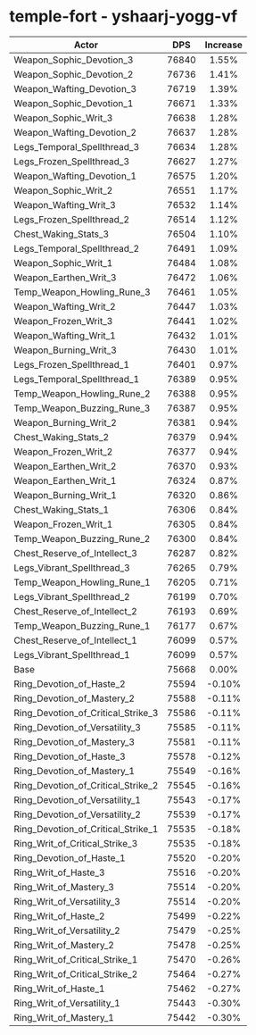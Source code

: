 # temple-fort - yshaarj-yogg-vf
| Actor | DPS | Increase |
|---|:---:|:---:|
|Weapon_Sophic_Devotion_3|76840|1.55%|
|Weapon_Sophic_Devotion_2|76736|1.41%|
|Weapon_Wafting_Devotion_3|76719|1.39%|
|Weapon_Sophic_Devotion_1|76671|1.33%|
|Weapon_Sophic_Writ_3|76638|1.28%|
|Weapon_Wafting_Devotion_2|76637|1.28%|
|Legs_Temporal_Spellthread_3|76634|1.28%|
|Legs_Frozen_Spellthread_3|76627|1.27%|
|Weapon_Wafting_Devotion_1|76575|1.20%|
|Weapon_Sophic_Writ_2|76551|1.17%|
|Weapon_Wafting_Writ_3|76532|1.14%|
|Legs_Frozen_Spellthread_2|76514|1.12%|
|Chest_Waking_Stats_3|76504|1.10%|
|Legs_Temporal_Spellthread_2|76491|1.09%|
|Weapon_Sophic_Writ_1|76484|1.08%|
|Weapon_Earthen_Writ_3|76472|1.06%|
|Temp_Weapon_Howling_Rune_3|76461|1.05%|
|Weapon_Wafting_Writ_2|76447|1.03%|
|Weapon_Frozen_Writ_3|76441|1.02%|
|Weapon_Wafting_Writ_1|76432|1.01%|
|Weapon_Burning_Writ_3|76430|1.01%|
|Legs_Frozen_Spellthread_1|76401|0.97%|
|Legs_Temporal_Spellthread_1|76389|0.95%|
|Temp_Weapon_Howling_Rune_2|76388|0.95%|
|Temp_Weapon_Buzzing_Rune_3|76387|0.95%|
|Weapon_Burning_Writ_2|76381|0.94%|
|Chest_Waking_Stats_2|76379|0.94%|
|Weapon_Frozen_Writ_2|76377|0.94%|
|Weapon_Earthen_Writ_2|76370|0.93%|
|Weapon_Earthen_Writ_1|76324|0.87%|
|Weapon_Burning_Writ_1|76320|0.86%|
|Chest_Waking_Stats_1|76306|0.84%|
|Weapon_Frozen_Writ_1|76305|0.84%|
|Temp_Weapon_Buzzing_Rune_2|76300|0.84%|
|Chest_Reserve_of_Intellect_3|76287|0.82%|
|Legs_Vibrant_Spellthread_3|76265|0.79%|
|Temp_Weapon_Howling_Rune_1|76205|0.71%|
|Legs_Vibrant_Spellthread_2|76199|0.70%|
|Chest_Reserve_of_Intellect_2|76193|0.69%|
|Temp_Weapon_Buzzing_Rune_1|76177|0.67%|
|Chest_Reserve_of_Intellect_1|76099|0.57%|
|Legs_Vibrant_Spellthread_1|76099|0.57%|
|Base|75668|0.00%|
|Ring_Devotion_of_Haste_2|75594|-0.10%|
|Ring_Devotion_of_Mastery_2|75588|-0.11%|
|Ring_Devotion_of_Critical_Strike_3|75586|-0.11%|
|Ring_Devotion_of_Versatility_3|75585|-0.11%|
|Ring_Devotion_of_Mastery_3|75581|-0.11%|
|Ring_Devotion_of_Haste_3|75578|-0.12%|
|Ring_Devotion_of_Mastery_1|75549|-0.16%|
|Ring_Devotion_of_Critical_Strike_2|75545|-0.16%|
|Ring_Devotion_of_Versatility_1|75543|-0.17%|
|Ring_Devotion_of_Versatility_2|75539|-0.17%|
|Ring_Devotion_of_Critical_Strike_1|75535|-0.18%|
|Ring_Writ_of_Critical_Strike_3|75535|-0.18%|
|Ring_Devotion_of_Haste_1|75520|-0.20%|
|Ring_Writ_of_Haste_3|75516|-0.20%|
|Ring_Writ_of_Mastery_3|75514|-0.20%|
|Ring_Writ_of_Versatility_3|75514|-0.20%|
|Ring_Writ_of_Haste_2|75499|-0.22%|
|Ring_Writ_of_Versatility_2|75479|-0.25%|
|Ring_Writ_of_Mastery_2|75478|-0.25%|
|Ring_Writ_of_Critical_Strike_1|75470|-0.26%|
|Ring_Writ_of_Critical_Strike_2|75464|-0.27%|
|Ring_Writ_of_Haste_1|75462|-0.27%|
|Ring_Writ_of_Versatility_1|75443|-0.30%|
|Ring_Writ_of_Mastery_1|75442|-0.30%|
